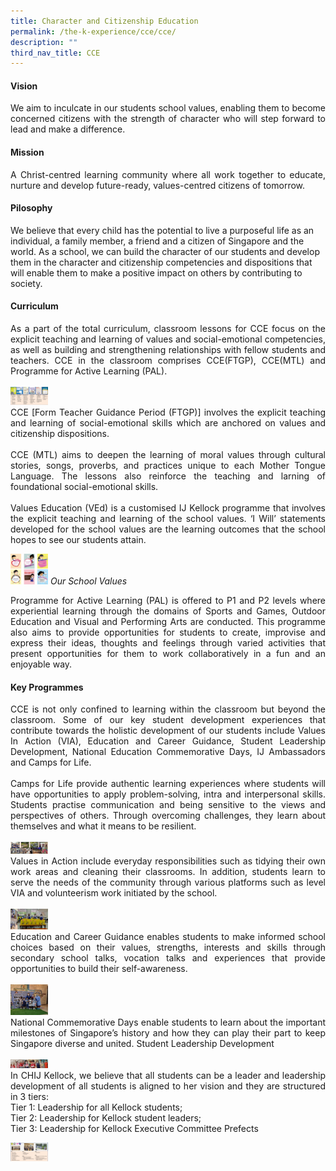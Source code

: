 ```yaml
---
title: Character and Citizenship Education
permalink: /the-k-experience/cce/cce/
description: ""
third_nav_title: CCE
---
```

<h4>Vision</h4>
<p align="justify">We aim to inculcate in our students school values, enabling them to become concerned citizens with the strength of character who will step forward to lead and make a difference. </p>
<h4>Mission </h4>
<p align="justify">A Christ-centred learning community where all work together to educate, nurture and develop future-ready, values-centred citizens of tomorrow. </p>
<h4>Pilosophy</h4>
We believe that every child has the potential to live a purposeful life as an individual,  a family member, a friend and a citizen of Singapore and the world. As a school, we can build the character of our students and develop them in the character and citizenship competencies and dispositions that will enable them to make a positive impact on others by contributing to society. </p>
<h4>Curriculum</h4>
<p align="justify">As a part of the total curriculum, classroom lessons for CCE focus on the explicit teaching and learning of values and social-emotional competencies, as well as building and strengthening relationships with fellow students and teachers. CCE in the classroom comprises CCE(FTGP), CCE(MTL) and Programme for Active Learning (PAL). <br><br>
<img src="/images/2023/CCE/CCE_1.jpg" width="60"><br>
CCE [Form Teacher Guidance Period (FTGP)] involves the explicit teaching and learning of social-emotional skills which are anchored on values and citizenship dispositions. <br><br>
CCE (MTL) aims to deepen the learning of moral values through cultural stories, songs, proverbs, and practices unique to each Mother Tongue Language. The lessons also reinforce the teaching and larning of foundational social-emotional skills. <br><br>
Values Education (VEd) is a customised IJ Kellock programme that involves the explicit teaching and learning of the school values. ‘I Will’ statements developed for the school values are the learning outcomes that the school hopes to see our students attain. </p>
<img src="/images/2023/CCE/CCE_2.jpg" width="60">
<i>Our School Values</i>

<p align="justify">Programme for Active Learning (PAL) is offered to P1 and P2 levels where experiential learning through the domains of Sports and Games, Outdoor Education and Visual and Performing Arts are conducted. This programme also aims to provide opportunities for students to create, improvise and express their ideas, thoughts and feelings through varied activities that present opportunities for them to work collaboratively in a fun and an enjoyable way.</p>

<h4>Key Programmes</h4>

<p align="justify">CCE is not only confined to learning within the classroom but beyond the classroom. Some of our key student development experiences that contribute towards the holistic development of our students include Values In Action (VIA), Education and Career Guidance, Student Leadership Development, National Education Commemorative Days, IJ Ambassadors and Camps for Life. <br><br>
Camps for Life provide authentic learning experiences where students will have opportunities to apply problem-solving, intra and interpersonal skills. Students practise communication and being sensitive to the views and perspectives of others. Through overcoming challenges, they learn about themselves and what it means to be resilient. <br><br>
	<img src="/images/2023/CCE/CCE_3.jpg" width="60"><br>
Values in Action include everyday responsibilities such as tidying their own work areas and cleaning their classrooms. In addition, students learn to serve the needs of the community through various platforms such as level VIA and volunteerism work initiated by the school. <br><br>
	<img src="/images/2023/CCE/CCE_11.jpg" width="60"><br>
Education and Career Guidance enables students to make informed school choices based on their values, strengths, interests and skills through secondary school talks, vocation talks and experiences that provide opportunities to build their self-awareness. <br><br>
	<img src="/images/2023/CCE/CCE_6.jpg" width="60"><br>
National Commemorative Days enable students to learn about the important milestones of Singapore’s history and how they can play their part to keep Singapore diverse and united.
Student Leadership Development <br><br>
		<img src="/images/2023/CCE/CCE_12.jpg" width="60"><br>
In CHIJ Kellock, we believe that all students can be a leader and leadership development of all students is aligned to her vision and they are structured in 3 tiers:<br>
Tier 1: Leadership for all Kellock students;<br>
Tier 2: Leadership for Kellock student leaders;<br>
Tier 3: Leadership for Kellock Executive Committee Prefects</p>
	<img src="/images/2023/CCE/CCE_10.jpg" width="60">
